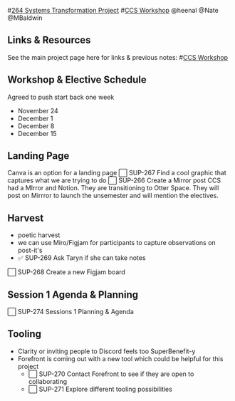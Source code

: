 #[264 Systems Transformation Project](264%20Systems%20Transformation%20Project) #[CCS Workshop](CCS%20Workshop) 
@heenal @Nate @MBaldwin 
## Links & Resources
See the main project page here for links & previous notes: #[CCS Workshop](CCS%20Workshop) 
## Workshop & Elective Schedule 

Agreed to push start back one week
- November 24
- December 1
- December 8
- December 15







## Landing Page
Canva is an option for a landing page
⬜️ SUP-267 Find a cool graphic that captures what we are trying to do
⬜️ SUP-266 Create a Mirror post 
CCS had a MIrror and Notion. They are transitioning to Otter Space. They will post on Mirrror to launch the unsemester and will mention the electives.
## Harvest
- poetic harvest
- we can use Miro/Figjam for participants to capture observations on post-it's
- ✅ SUP-269 Ask Taryn if she can take notes

⬜️ SUP-268 Create a new Figjam board 

## Session 1 Agenda & Planning
⬜️ SUP-274 Sessions 1 Planning & Agenda

## Tooling
- Clarity or inviting people to Discord feels too SuperBenefit-y
- Forefront is coming out with a new tool which could be helpful for this project
	- ⬜️ SUP-270 Contact Forefront to see if they are open to collaborating 
	- ⬜️ SUP-271 Explore different tooling possibilities 


